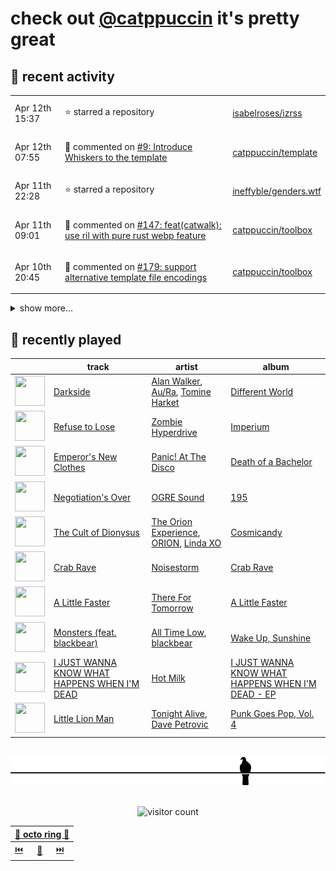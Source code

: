 # check out [@catppuccin](https://github.com/catppuccin) it's pretty great

## 📅 recent activity

<!-- SCRIPT:REPLACE:GITHUB -->
<table>
<tbody>
<tr>
<td><span title='2024-04-12T15:37:20+00:00'>Apr 12th 15:37</span></td>
<td>

⭐ starred a repository

</td>
<td>

[isabelroses/izrss](https://github.com/isabelroses/izrss)

</td>
</tr>
<tr>
<td><span title='2024-04-12T07:55:57+00:00'>Apr 12th 07:55</span></td>
<td>

💬 commented on [#9: Introduce Whiskers to the template](https://github.com/catppuccin/template/pull/9)

</td>
<td>

[catppuccin/template](https://github.com/catppuccin/template)

</td>
</tr>
<tr>
<td><span title='2024-04-11T22:28:18+00:00'>Apr 11th 22:28</span></td>
<td>

⭐ starred a repository

</td>
<td>

[ineffyble/genders.wtf](https://github.com/ineffyble/genders.wtf)

</td>
</tr>
<tr>
<td><span title='2024-04-11T09:01:32+00:00'>Apr 11th 09:01</span></td>
<td>

💬 commented on [#147: feat(catwalk): use ril with pure rust webp feature](https://github.com/catppuccin/toolbox/pull/147)

</td>
<td>

[catppuccin/toolbox](https://github.com/catppuccin/toolbox)

</td>
</tr>
<tr>
<td><span title='2024-04-10T20:45:21+00:00'>Apr 10th 20:45</span></td>
<td>

💬 commented on [#179: support alternative template file encodings](https://github.com/catppuccin/toolbox/pull/179)

</td>
<td>

[catppuccin/toolbox](https://github.com/catppuccin/toolbox)

</td>
</tr>
</tbody>
</table>

<details>
<summary>show more...</summary>
<table>
<tbody>
<tr>
<td><span title='2024-04-10T20:32:02+00:00'>Apr 10th 20:32</span></td>
<td>

💬 commented on [#179: support alternative template file encodings](https://github.com/catppuccin/toolbox/pull/179)

</td>
<td>

[catppuccin/toolbox](https://github.com/catppuccin/toolbox)

</td>
</tr>
<tr>
<td><span title='2024-04-10T20:19:38+00:00'>Apr 10th 20:19</span></td>
<td>

🚀 opened [#179: feat(whiskers): support alternative template file encodings](https://github.com/catppuccin/toolbox/pull/179)

</td>
<td>

[catppuccin/toolbox](https://github.com/catppuccin/toolbox)

</td>
</tr>
<tr>
<td><span title='2024-04-10T19:39:29+00:00'>Apr 10th 19:39</span></td>
<td>

💬 commented on [#147: feat(webp): use ril with rust-native image-webp feature](https://github.com/catppuccin/toolbox/pull/147)

</td>
<td>

[catppuccin/toolbox](https://github.com/catppuccin/toolbox)

</td>
</tr>
<tr>
<td><span title='2024-04-10T18:49:48+00:00'>Apr 10th 18:49</span></td>
<td>

💬 commented on [#178: Whiskers doesn't read frontmatter in files encoded as UTF-8 with BOM](https://github.com/catppuccin/toolbox/issues/178)

</td>
<td>

[catppuccin/toolbox](https://github.com/catppuccin/toolbox)

</td>
</tr>
<tr>
<td><span title='2024-04-10T18:48:06+00:00'>Apr 10th 18:48</span></td>
<td>

💬 commented on [#176: build(nix): add overlay](https://github.com/catppuccin/toolbox/pull/176)

</td>
<td>

[catppuccin/toolbox](https://github.com/catppuccin/toolbox)

</td>
</tr>
<tr>
<td><span title='2024-04-10T18:47:41+00:00'>Apr 10th 18:47</span></td>
<td>

🚢 pushed 1 commit to `main`

</td>
<td>

[catppuccin/toolbox](https://github.com/catppuccin/toolbox)

</td>
</tr>
<tr>
<td><span title='2024-04-10T18:47:39+00:00'>Apr 10th 18:47</span></td>
<td>

🎉 closed [#176: build(nix): add overlay](https://github.com/catppuccin/toolbox/pull/176)

</td>
<td>

[catppuccin/toolbox](https://github.com/catppuccin/toolbox)

</td>
</tr>
<tr>
<td><span title='2024-04-09T11:50:25+00:00'>Apr 9th 11:50</span></td>
<td>

🔍 reviewed [#2: build: use whiskers](https://github.com/catppuccin/zsh-fsh/pull/2)

</td>
<td>

[catppuccin/zsh-fsh](https://github.com/catppuccin/zsh-fsh)

</td>
</tr>
<tr>
<td><span title='2024-04-09T11:48:47+00:00'>Apr 9th 11:48</span></td>
<td>

📢 opened [#177: include flavour's colours at top level when rendering single-flavor matrix templates](https://github.com/catppuccin/toolbox/issues/177)

</td>
<td>

[catppuccin/toolbox](https://github.com/catppuccin/toolbox)

</td>
</tr>
<tr>
<td><span title='2024-04-08T22:04:38+00:00'>Apr 8th 22:04</span></td>
<td>

💬 commented on [#2315: feat: explicitly track current/past maintainers](https://github.com/catppuccin/catppuccin/pull/2315)

</td>
<td>

[catppuccin/catppuccin](https://github.com/catppuccin/catppuccin)

</td>
</tr>
<tr>
<td><span title='2024-04-08T22:01:53+00:00'>Apr 8th 22:01</span></td>
<td>

🔍 reviewed [#2315: feat: explicitly track current/past maintainers](https://github.com/catppuccin/catppuccin/pull/2315)

</td>
<td>

[catppuccin/catppuccin](https://github.com/catppuccin/catppuccin)

</td>
</tr>
<tr>
<td><span title='2024-04-08T16:30:31+00:00'>Apr 8th 16:30</span></td>
<td>

🔍 reviewed [#2315: feat: explicitly track current/past maintainers](https://github.com/catppuccin/catppuccin/pull/2315)

</td>
<td>

[catppuccin/catppuccin](https://github.com/catppuccin/catppuccin)

</td>
</tr>
<tr>
<td><span title='2024-04-08T07:51:25+00:00'>Apr 8th 07:51</span></td>
<td>

🚀 opened [#16: chore: temporarily remove ctp cli formula](https://github.com/catppuccin/homebrew-tap/pull/16)

</td>
<td>

[catppuccin/homebrew-tap](https://github.com/catppuccin/homebrew-tap)

</td>
</tr>
<tr>
<td><span title='2024-04-07T15:07:17+00:00'>Apr 7th 15:07</span></td>
<td>

💬 commented on [#2103: Nix](https://github.com/catppuccin/catppuccin/issues/2103)

</td>
<td>

[catppuccin/catppuccin](https://github.com/catppuccin/catppuccin)

</td>
</tr>
<tr>
<td><span title='2024-04-07T15:07:16+00:00'>Apr 7th 15:07</span></td>
<td>

✅ closed [#2103: Nix](https://github.com/catppuccin/catppuccin/issues/2103)

</td>
<td>

[catppuccin/catppuccin](https://github.com/catppuccin/catppuccin)

</td>
</tr>
<tr>
<td><span title='2024-04-07T15:06:56+00:00'>Apr 7th 15:06</span></td>
<td>

🚢 pushed 1 commit to `main`

</td>
<td>

[catppuccin/catppuccin](https://github.com/catppuccin/catppuccin)

</td>
</tr>
<tr>
<td><span title='2024-04-07T15:06:55+00:00'>Apr 7th 15:06</span></td>
<td>

🎉 closed [#2354: docs: add catppuccin/nix](https://github.com/catppuccin/catppuccin/pull/2354)

</td>
<td>

[catppuccin/catppuccin](https://github.com/catppuccin/catppuccin)

</td>
</tr>
</tbody>
</table>
</details>
<!-- SCRIPT:REPLACE:GITHUB -->

## 🎵 recently played

<!-- SCRIPT:REPLACE:SPOTIFY -->
| | track | artist | album |
| - | - | - | - |
| <img src="https://i.scdn.co/image/ab67616d00004851a108e07c661f9fc54de9c43a" width="48" height="48"> | [Darkside](https://open.spotify.com/track/6SRWhUJcD2YKahCwHavz3X) | [Alan Walker](https://open.spotify.com/artist/7vk5e3vY1uw9plTHJAMwjN), [Au/Ra](https://open.spotify.com/artist/1eMmoIprPDWeFdB1FxU6ZV), [Tomine Harket](https://open.spotify.com/artist/6064pL9Hu3Wx2bwJMeOx6o) | [Different World](https://open.spotify.com/track/6SRWhUJcD2YKahCwHavz3X) |
| <img src="https://i.scdn.co/image/ab67616d00004851254c50b1986b376135c33bb4" width="48" height="48"> | [Refuse to Lose](https://open.spotify.com/track/3fGIoMNHrJal43DaZqAJp1) | [Zombie Hyperdrive](https://open.spotify.com/artist/72naL8vQVNsx85zPLuTSWf) | [Imperium](https://open.spotify.com/track/3fGIoMNHrJal43DaZqAJp1) |
| <img src="https://i.scdn.co/image/ab67616d0000485123152d9337d6c57b116ed13a" width="48" height="48"> | [Emperor's New Clothes](https://open.spotify.com/track/3px2rAPu74ltbkf9eZsZ8h) | [Panic! At The Disco](https://open.spotify.com/artist/20JZFwl6HVl6yg8a4H3ZqK) | [Death of a Bachelor](https://open.spotify.com/track/3px2rAPu74ltbkf9eZsZ8h) |
| <img src="https://i.scdn.co/image/ab67616d000048511ae1f9dc8ac35dfe373bb080" width="48" height="48"> | [Negotiation's Over](https://open.spotify.com/track/19Oy2pBYfpz7OhraQQgUn8) | [OGRE Sound](https://open.spotify.com/artist/1cSXroP62yDewheYORCPoj) | [195](https://open.spotify.com/track/19Oy2pBYfpz7OhraQQgUn8) |
| <img src="https://i.scdn.co/image/ab67616d00004851daccecee61b39522fbae9884" width="48" height="48"> | [The Cult of Dionysus](https://open.spotify.com/track/08KTQSs3ickNki7FFTb6fY) | [The Orion Experience](https://open.spotify.com/artist/2qU0jqxiFeXrw5NTV1bIQM), [ORION](https://open.spotify.com/artist/0G9jJv1t51ZzzHkqlK0olw), [Linda XO](https://open.spotify.com/artist/5Ky8EGI88BSDV3UIqnxE50) | [Cosmicandy](https://open.spotify.com/track/08KTQSs3ickNki7FFTb6fY) |
| <img src="https://i.scdn.co/image/ab67616d00004851428b65f827217fe824aaa2bd" width="48" height="48"> | [Crab Rave](https://open.spotify.com/track/4qDHt2ClApBBzDAvhNGWFd) | [Noisestorm](https://open.spotify.com/artist/2BuSNpxpMGJGiAAWJYJT2t) | [Crab Rave](https://open.spotify.com/track/4qDHt2ClApBBzDAvhNGWFd) |
| <img src="https://i.scdn.co/image/ab67616d000048514e4c1b9ccbdc7e62b573073c" width="48" height="48"> | [A Little Faster](https://open.spotify.com/track/0YwqJeTUyviMJw70jRt9ET) | [There For Tomorrow](https://open.spotify.com/artist/0lYXa6aa87Tz8Jzv1nW4HM) | [A Little Faster](https://open.spotify.com/track/0YwqJeTUyviMJw70jRt9ET) |
| <img src="https://i.scdn.co/image/ab67616d0000485128c24b54e9149cab239ac1cd" width="48" height="48"> | [Monsters (feat. blackbear)](https://open.spotify.com/track/0tyR7Bu9P086aWBFZ4QJoo) | [All Time Low](https://open.spotify.com/artist/46gyXjRIvN1NL1eCB8GBxo), [blackbear](https://open.spotify.com/artist/2cFrymmkijnjDg9SS92EPM) | [Wake Up, Sunshine](https://open.spotify.com/track/0tyR7Bu9P086aWBFZ4QJoo) |
| <img src="https://i.scdn.co/image/ab67616d0000485142e264d2eca16686bac24666" width="48" height="48"> | [I JUST WANNA KNOW WHAT HAPPENS WHEN I'M DEAD](https://open.spotify.com/track/7ct1Mfzq08HsOZOvV2202D) | [Hot Milk](https://open.spotify.com/artist/1koutXdSFq2PHqtxSWj9tK) | [I JUST WANNA KNOW WHAT HAPPENS WHEN I'M DEAD - EP](https://open.spotify.com/track/7ct1Mfzq08HsOZOvV2202D) |
| <img src="https://i.scdn.co/image/ab67616d000048514978eed9f147170024b9a65b" width="48" height="48"> | [Little Lion Man](https://open.spotify.com/track/6oyJip5XQHRqcsy6hOTqw3) | [Tonight Alive](https://open.spotify.com/artist/5pjCYG6hPLBO3y4swxu3dh), [Dave Petrovic](https://open.spotify.com/artist/3jqy0lRa0e09KPyUhMELsC) | [Punk Goes Pop, Vol. 4](https://open.spotify.com/track/6oyJip5XQHRqcsy6hOTqw3) |

<!-- SCRIPT:REPLACE:SPOTIFY -->

<br>

<div align="center">

<picture>
    <source media="(prefers-color-scheme: light)" srcset="assets/pigeon-light.svg">
    <source media="(prefers-color-scheme: dark)" srcset="assets/pigeon-dark.svg">
    <img alt="pigeon sitting on a wire" src="assets/pigeon-light.svg">
</picture>

<br>
<br>

![visitor count](https://profile-counter.glitch.me/backwardspy/count.svg)

<table>
    <thead>
        <th colspan="3"><a href="https://octo-ring.com">🐙 octo ring 🐙</a></th>
    </thead>
    <tbody>
        <td><a href="https://octo-ring.com/p/backwardspy/prev">⏮️</a></td>
        <td><a href="https://octo-ring.com/p/backwardspy/random">🔀</a></td>
        <td><a href="https://octo-ring.com/p/backwardspy/next">⏭️</a></td>
    </tbody>
</table>

</div>
